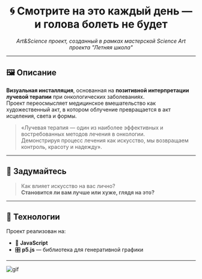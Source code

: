 <h1 align="center">🌀 Смотрите на это каждый день — и голова болеть не будет</h1>
<p align="center">
  <i>Art&Science проект, созданный в рамках мастерской Science Art проекта "Летняя школа"</i>
</p>

---

## 🖼️ Описание

**Визуальная инсталляция**, основанная на **позитивной интерпретации лучевой терапии** при онкологических заболеваниях.  
Проект переосмысляет медицинское вмешательство как художественный акт, в котором облучение превращается в акт исцеления, света и формы.

> «Лучевая терапия — один из наиболее эффективных и востребованных методов лечения в онкологии.  
> Демонстрируя процесс лечения как искусство, мы возвращаем контроль, красоту и надежду».

---

## 💭 Задумайтесь

> Как влияет искусство на вас лично?  
> **Становится ли вам лучше или хуже, глядя на это?**

---

## 🎨 Технологии

Проект реализован на:
- 📜 **JavaScript**
- 🎛 **p5.js** — библиотека для генеративной графики

---

![gif](https://media2.giphy.com/media/v1.Y2lkPTc5MGI3NjExOGdtaHB4Yjk2N3o2MDNsa3Zzemp5MXdxd3ByamVucmVzdm1weXdibCZlcD12MV9pbnRlcm5hbF9naWZfYnlfaWQmY3Q9Zw/Q7hiIHVTuZaRrXqMQ9/giphy.gif)
